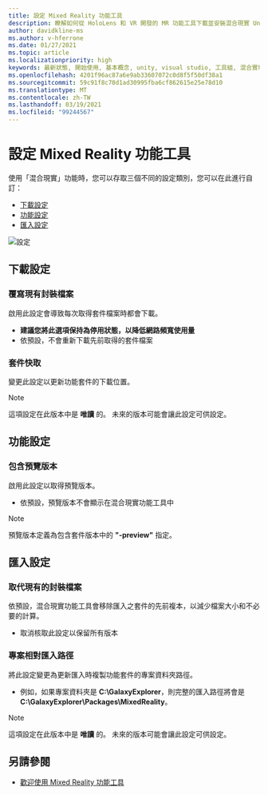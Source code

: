 ```yaml
---
title: 設定 Mixed Reality 功能工具
description: 瞭解如何從 HoloLens 和 VR 開發的 MR 功能工具下載並安裝混合現實 Unity 套件。
author: davidkline-ms
ms.author: v-hferrone
ms.date: 01/27/2021
ms.topic: article
ms.localizationpriority: high
keywords: 最新狀態, 開始使用, 基本概念, unity, visual studio, 工具組, 混合實境頭戴式裝置, windows 混合實境頭戴式裝置, 虛擬實境頭戴式裝置, 安裝, Windows, HoloLens, 模擬器, unreal, openxr
ms.openlocfilehash: 4201f96ac87a6e9ab33607072c0d8f5f50df38a1
ms.sourcegitcommit: 59c91f8c70d1ad30995fba6cf862615e25e78d10
ms.translationtype: MT
ms.contentlocale: zh-TW
ms.lasthandoff: 03/19/2021
ms.locfileid: "99244567"
---
```

# <a name="configuring-the-mixed-reality-feature-tool"></a>設定 Mixed Reality 功能工具

使用「混合現實」功能時，您可以存取三個不同的設定類別，您可以在此進行自訂：

* [下載設定](#download-settings)
* [功能設定](#feature-settings)
* [匯入設定](#import-settings)

![設定](images/FeatureToolSettings.png)

## <a name="download-settings"></a>下載設定

### <a name="overwrite-existing-package-files"></a>覆寫現有封裝檔案

啟用此設定會導致每次取得套件檔案時都會下載。 
* **建議您將此選項保持為停用狀態，以降低網路頻寬使用量**
* 依預設，不會重新下載先前取得的套件檔案

### <a name="package-cache"></a>套件快取

變更此設定以更新功能套件的下載位置。

> [!NOTE]
> 這項設定在此版本中是 **唯讀** 的。 未來的版本可能會讓此設定可供設定。

## <a name="feature-settings"></a>功能設定

### <a name="include-preview-releases"></a>包含預覽版本

啟用此設定以取得預覽版本。
* 依預設，預覽版本不會顯示在混合現實功能工具中 

> [!NOTE]
> 預覽版本定義為包含套件版本中的 **"-preview"** 指定。

## <a name="import-settings"></a>匯入設定

### <a name="replace-existing-package-files"></a>取代現有的封裝檔案

依預設，混合現實功能工具會移除匯入之套件的先前複本，以減少檔案大小和不必要的計算。 
* 取消核取此設定以保留所有版本

### <a name="project-relative-import-path"></a>專案相對匯入路徑

將此設定變更為更新匯入時複製功能套件的專案資料夾路徑。 
* 例如，如果專案資料夾是 **C:\GalaxyExplorer**，則完整的匯入路徑將會是 **C:\GalaxyExplorer\Packages\MixedReality**。

> [!NOTE]
> 這項設定在此版本中是 **唯讀** 的。 未來的版本可能會讓此設定可供設定。

## <a name="see-also"></a>另請參閱

- [歡迎使用 Mixed Reality 功能工具](welcome-to-mr-feature-tool.md)